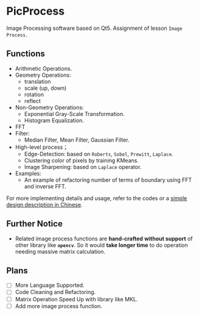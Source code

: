 # PicProcess

Image Processing software based on Qt5. Assignment of lesson `Image Process`.

## Functions

+ Arithmetic Operations.
+ Geometry Operations: 
    * translation
    * scale (up, down)
    * rotation
    * reflect
+ Non-Geometry Operations:
    * Exponential Gray-Scale Transformation.
    * Histogram Equalization.
+ FFT
+ Filter:
    * Median Filter, Mean Filter, Gaussian Filter.
+ High-level process；
    * Edge-Detection: based on `Roberts`, `Sobel`, `Prewitt`, `Laplace`.
    * Clustering color of pixels by training KMeans.
    * Image Sharpening: based on `Laplace` operator.
+ Examples:
    * An example of refactoring number of terms of boundary using FFT and inverse FFT.     

For more implementing details and usage, refer to the codes or a [simple design description in Chinese](docs/README.md). 

## Further Notice

+ Related image process functions are **hand-crafted** **without support** of other library like **`opencv`**.  So it would **take longer time** to do operation needing massive matrix calculation. 

## Plans

- [ ] More Language Supported.
- [ ] Code Cleaning and Refactoring.
- [ ] Matrix Operation Speed Up with library like MKL.
- [ ] Add more image process function.